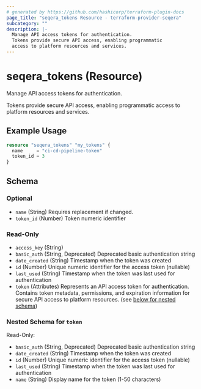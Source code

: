 ```yaml
---
# generated by https://github.com/hashicorp/terraform-plugin-docs
page_title: "seqera_tokens Resource - terraform-provider-seqera"
subcategory: ""
description: |-
  Manage API access tokens for authentication.
  Tokens provide secure API access, enabling programmatic
  access to platform resources and services.
---
```


# seqera_tokens (Resource)

Manage API access tokens for authentication.

Tokens provide secure API access, enabling programmatic
access to platform resources and services.

## Example Usage

```terraform
resource "seqera_tokens" "my_tokens" {
  name     = "ci-cd-pipeline-token"
  token_id = 3
}
```

<!-- schema generated by tfplugindocs -->
## Schema

### Optional

- `name` (String) Requires replacement if changed.
- `token_id` (Number) Token numeric identifier

### Read-Only

- `access_key` (String)
- `basic_auth` (String, Deprecated) Deprecated basic authentication string
- `date_created` (String) Timestamp when the token was created
- `id` (Number) Unique numeric identifier for the access token (nullable)
- `last_used` (String) Timestamp when the token was last used for authentication
- `token` (Attributes) Represents an API access token for authentication.
Contains token metadata, permissions, and expiration information
for secure API access to platform resources. (see [below for nested schema](#nestedatt--token))

<a id="nestedatt--token"></a>
### Nested Schema for `token`

Read-Only:

- `basic_auth` (String, Deprecated) Deprecated basic authentication string
- `date_created` (String) Timestamp when the token was created
- `id` (Number) Unique numeric identifier for the access token (nullable)
- `last_used` (String) Timestamp when the token was last used for authentication
- `name` (String) Display name for the token (1-50 characters)
